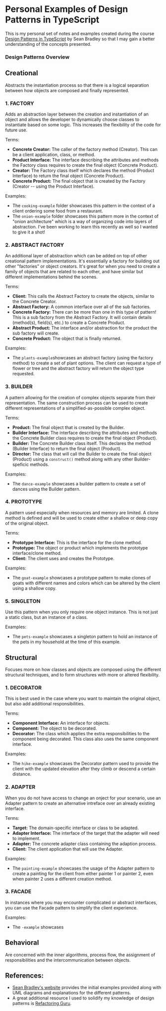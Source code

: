 # Personal Examples of Design Patterns in TypeScript

This is my personal set of notes and examples created during the course [Design Patterns in TypeScript](https://www.udemy.com/course/design-patterns-typescript/) by Sean Bradley so that I may gain a better understanding of the concepts presented.

### Design Patterns Overview

## Creational

Abstracts the instantiation process so that there is a logical separation between how objects are composed and finally represented.

### 1. FACTORY

Adds an abstraction layer between the creation and instantiation of an object and allows the developer to dynamically choose classes to instantiate based on some logic. This increases the flexibility of the code for future use.

Terms:

- **Concrete Creator:** The caller of the factory method (Creator). This can be a client application, class, or method.
- **Product Interface:** The interface describing the attributes and methods the Factory class requires to create the final object (Concrete Product).
- **Creator:** The Factory class itself which declares the method (Product Interface) to return the final object (Concrete Product).
- **Concrete Product:** The final object that is created by the Factory (Creator -- using the Product Interface).

Examples:

- The `cooking-example` folder showcases this pattern in the context of a client ordering some food from a restaurant.
- The `onion-example` folder showcases this pattern more in the context of "onion architecture" which is a way of organizing code into layers of abstraction. I've been working to learn this recently as well so I wanted to give it a shot!

### 2. ABSTRACT FACTORY

An additional layer of abstraction which can be added on top of other creational pattern implementations. It's essentially a factory for building out other "factories" or object creators. It's great for when you need to create a family of objects that are related to each other, and have similar but different implementations behind the scenes.

Terms:

- **Client:** This calls the Abstract Factory to create the objects, similar to the Concrete Creator.
- **Abstract Factory:** A common interface over all of the sub factories.
- **Concrete Factory:** There can be more than one in this type of pattern! This is a sub factory from the Abstract Factory. It will contain details (method(s), field(s), etc.) to create a Concrete Product.
- **Abstract Product:** The interface and/or abstraction for the product the sub factory will create.
- **Concrete Product:** The object that is finally returned.

Examples:

- The `plants-example`showcases an abstract factory (using the factory method) to create a set of plant options. The client can request a type of flower or tree and the abstract factory will return the object type requested.

### 3. BUILDER

A pattern allowing for the creation of complex objects separate from their representation. The same construction process can be used to create different representations of a simplified-as-possible complex object.

Terms:

- **Product:** The final object that is created by the Builder.
- **Builder Interface:** The interface describing the attributes and methods the Concrete Builder class requires to create the final object (Product).
- **Builder:** The Concrete Builder class itself. This declares the method (Builder Interface) to return the final object (Product).
- **Director:** The class that will call the Builder to create the final object (Product) using a `construct()` method along with any other Builder-speficic methods.

Examples:

- The `dance-example` showcases a builder pattern to create a set of dances using the Builder pattern.

### 4. PROTOTYPE

A pattern used especially when resources and memory are limited. A clone method is defined and will be used to create either a shallow or deep copy of the original object.

Terms:

- **Prototype Interface:** This is the interface for the clone method.
- **Prototype:** The object or product which implements the prototype interface/clone method.
- **Client:** The client uses and creates the Prototype.

Examples:

- The `goat-example` showcases a prototype pattern to make clones of goats with different names and colors which can be altered by the client using a shallow copy.

### 5. SINGLETON

Use this pattern when you only require one object instance. This is not just a static class, but an instance of a class.

Examples:

- The `pets-example` showcases a singleton pattern to hold an instance of the pets in my household at the time of this example.

## Structural

Focuses more on how classes and objects are composed using the different structural techniques, and to form structures with more or altered flexibility.

### 1. DECORATOR

This is best used in the case where you want to maintain the original object, but also add additional responsibilities.

Terms:

- **Component Interface:** An interface for objects.
- **Component:** The object to be decorated.
- **Decorator:** The class which applies the extra responsibilities to the component being decorated. This class also uses the same component interface.

Examples:

- The `hike-example` showcases the Decorator pattern used to provide the client with the updated elevation after they climb or descend a certain distance.

### 2. ADAPTER

When you do not have access to change an onject for your scenario, use an Adapter pattern to create an alternative intreface over an already existing interface.

Terms:

- **Target:** The domain-specific interface or class to be adapted.
- **Adapter Interface:** The interface of the target that the adapter will need to implement.
- **Adapter:** The concrete adapter class containing the adaption process.
- **Client:** The client application that will use the Adapter.

Examples:

- The `painting-example` showcases the usage of the Adapter pattern to create a painting for the client from either painter 1 or painter 2, even when painter 2 uses a different creation method.

### 3. FACADE

In instances where you may encounter complicated or abstract interfaces, you can use the Facade pattern to simplify the client experience.

Examples:

- The `-example` showcases

## Behavioral

Are concerned with the inner algorithms, process flow, the assignment of responsibilities and the intercommunication between objects.

## References:

- [Sean Bradley's website](https://sbcode.net/typescript/) provides the initial examples provided along with UML diagrams and explanations for the different patterns.
- A great additional resource I used to solidify my knowledge of design patterns is [Refactoring Guru](https://refactoring.guru/design-patterns/catalog).
